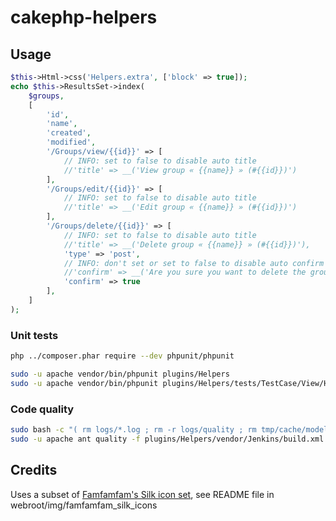 # cakephp-helpers

## Usage
```php
$this->Html->css('Helpers.extra', ['block' => true]);
echo $this->ResultsSet->index(
	$groups,
	[
		'id',
		'name',
		'created',
		'modified',
		'/Groups/view/{{id}}' => [
			// INFO: set to false to disable auto title
			//'title' => __('View group « {{name}} » (#{{id}})')
		],
		'/Groups/edit/{{id}}' => [
			// INFO: set to false to disable auto title
			//'title' => __('Edit group « {{name}} » (#{{id}})')
		],
		'/Groups/delete/{{id}}' => [
			// INFO: set to false to disable auto title
			//'title' => __('Delete group « {{name}} » (#{{id}})'),
			'type' => 'post',
			// INFO: don't set or set to false to disable auto confirm message
			//'confirm' => __('Are you sure you want to delete the group « {{name}} » (# {{id}})?')
			'confirm' => true
		],
	]
);
```

### Unit tests
```bash
php ../composer.phar require --dev phpunit/phpunit

sudo -u apache vendor/bin/phpunit plugins/Helpers
sudo -u apache vendor/bin/phpunit plugins/Helpers/tests/TestCase/View/Helper/PaginatorHelperTest
```

### Code quality
```bash
sudo bash -c "( rm logs/*.log ; rm -r logs/quality ; rm tmp/cache/models/myapp* ; rm tmp/cache/persistent/myapp* )"
sudo -u apache ant quality -f plugins/Helpers/vendor/Jenkins/build.xml
```

## Credits
Uses a subset of [Famfamfam's Silk icon set](http://www.famfamfam.com/lab/icons/silk/), see README file in webroot/img/famfamfam_silk_icons